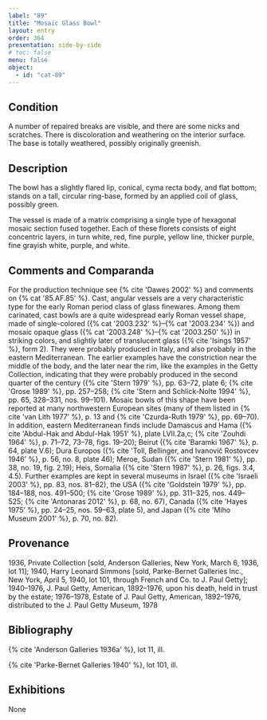 ```yaml
---
label: "89"
title: "Mosaic Glass Bowl"
layout: entry
order: 364
presentation: side-by-side
# toc: false
menu: false
object:
  - id: "cat-89"
---
```


## Condition

A number of repaired breaks are visible, and there are some nicks and scratches. There is discoloration and weathering on the interior surface. The base is totally weathered, possibly originally greenish.

## Description

The bowl has a slightly flared lip, conical, cyma recta body, and flat bottom; stands on a tall, circular ring-base, formed by an applied coil of glass, possibly green.

The vessel is made of a matrix comprising a single type of hexagonal mosaic section fused together. Each of these florets consists of eight concentric layers, in turn white, red, fine purple, yellow line, thicker purple, fine grayish white, purple, and white.

## Comments and Comparanda

For the production technique see {% cite 'Dawes 2002' %} and comments on {% cat '85.AF.85' %}. Cast, angular vessels are a very characteristic type for the early Roman period class of glass finewares. Among them carinated, cast bowls are a quite widespread early Roman vessel shape, made of single-colored ({% cat '2003.232' %}–{% cat '2003.234' %}) and mosaic opaque glass ({% cat '2003.248' %}–{% cat '2003.250' %}) in striking colors, and slightly later of translucent glass ({% cite 'Isings 1957' %}, form 2). They were probably produced in Italy, and also probably in the eastern Mediterranean. The earlier examples have the constriction near the middle of the body, and the later near the rim, like the examples in the Getty Collection, indicating that they were probably produced in the second quarter of the century ({% cite 'Stern 1979' %}, pp. 63–72, plate 6; {% cite 'Grose 1989' %}, pp. 257–258; {% cite 'Stern and Schlick-Nolte 1994' %}, pp. 65, 328–331, nos. 99–101). Mosaic bowls of this shape have been reported at many northwestern European sites (many of them listed in {% cite 'van Lith 1977' %}, p. 13 and {% cite 'Czurda-Ruth 1979' %}, pp. 69–70). In addition, eastern Mediterranean finds include Damascus and Hama ({% cite 'Abdul-Hak and Abdul-Hak 1951' %}, plate LVII.2a,c; {% cite 'Zouhdi 1964' %}, p. 71–72, 73–78, figs. 19–20); Beirut ({% cite 'Baramki 1967' %}, p. 64, plate V.6); Dura Europos ({% cite 'Toll, Bellinger, and Ivanovič Rostovcev 1946' %}, p. 56, no. 8, plate 46); Meroe, Sudan ({% cite 'Stern 1981' %}, pp. 38, no. 19, fig. 2.19); Heis, Somalia ({% cite 'Stern 1987' %}, p. 26, figs. 3.4, 4.5). Further examples are kept in several museums in Israel ({% cite 'Israeli 2003' %}, pp. 83, nos. 81–82), the USA ({% cite 'Goldstein 1979' %}, pp. 184–188, nos. 491–500; {% cite 'Grose 1989' %}, pp. 311–325, nos. 449–525; {% cite 'Antonaras 2012' %}, p. 68, no. 67), Canada ({% cite 'Hayes 1975' %}, pp. 24–25, nos. 59–63, plate 5), and Japan ({% cite 'Miho Museum 2001' %}, p. 70, no. 82).

## Provenance

1936, Private Collection [sold, Anderson Galleries, New York, March 6, 1936, lot 11]; 1940, Harry Leonard Simmons [sold, Parke-Bernet Galleries Inc., New York, April 5, 1940, lot 101, through French and Co. to J. Paul Getty]; 1940–1976, J. Paul Getty, American, 1892–1976, upon his death, held in trust by the estate; 1976–1978, Estate of J. Paul Getty, American, 1892–1976, distributed to the J. Paul Getty Museum, 1978

## Bibliography

{% cite 'Anderson Galleries 1936a' %}, lot 11, ill.

{% cite 'Parke-Bernet Galleries 1940' %}, lot 101, ill.

## Exhibitions

None